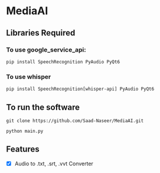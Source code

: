 # MediaAI
## Libraries Required
### To use google_service_api:
```pip install SpeechRecognition PyAudio PyQt6```
### To use whisper
```pip install SpeechRecognition[whisper-api] PyAudio PyQt6```
## To run the software
```git clone https://github.com/Saad-Naseer/MediaAI.git```

```python main.py```
## Features
- [x] Audio to .txt, .srt, .vvt Converter
